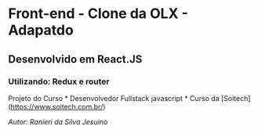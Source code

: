 # Front-end - Clone da OLX - Adapatdo

## Desenvolvido em React.JS
### Utilizando: Redux e router

Projeto do Curso * Desenvolvedor Fullstack javascript *
Curso da [Soitech] (https://www.soitech.com.br/)

_Autor: Ranieri da Silva Jesuino_